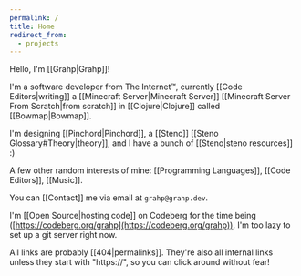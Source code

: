```yaml
---
permalink: /
title: Home
redirect_from:
  - projects
---
```

Hello, I'm [[Grahp|Grahp]]!

I'm a software developer from The Internet™, currently [[Code Editors|writing]] a [[Minecraft Server|Minecraft Server]] [[Minecraft Server From Scratch|from scratch]] in [[Clojure|Clojure]] called [[Bowmap|Bowmap]].

I'm designing [[Pinchord|Pinchord]], a [[Steno]] [[Steno Glossary#Theory|theory]], and I have a bunch of [[Steno|steno resources]] :)

A few other random interests of mine: [[Programming Languages]], [[Code Editors]], [[Music]].

You can [[Contact]] me via email at `grahp@grahp.dev`.

I'm [[Open Source|hosting code]] on Codeberg for the time being ([https://codeberg.org/grahp](https://codeberg.org/grahp)). I'm too lazy to set up a git server right now.

All links are probably [[404|permalinks]]. They're also all internal links unless they start with "https://", so you can click around without fear!
